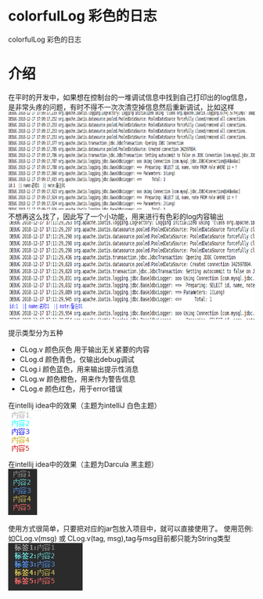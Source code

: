 # colorfulLog 彩色的日志
colorfulLog 彩色的日志
<h1>介绍</h1>
<p>
 在平时的开发中，如果想在控制台的一堆调试信息中找到自己打印出的log信息，是非常头疼的问题，有时不得不一次次清空掉信息然后重新调试，比如这样
 <img src="https://raw.githubusercontent.com/guoridgepole/colorfulLog/master/pic1.png"  width="700px" height="200px"/><br/>
 不想再这么找了，因此写了一个小功能，用来进行有色彩的log内容输出
 <img src="https://raw.githubusercontent.com/guoridgepole/colorfulLog/master/pic2.png" width="700px" height="200px"/>
 </p>
<p>
 提示类型分为五种
 <ul>
  <li>CLog.v 颜色灰色 用于输出无关紧要的内容</li>
  <li>CLog.d 颜色青色，仅输出debug调试</li>
  <li>CLog.i 颜色蓝色，用来输出提示性消息</li>
  <li>CLog.w 颜色橙色，用来作为警告信息</li>
  <li>CLog.e 颜色红色，用于error错误</li>
 </ul>
</p>
<p>
 在intellij idea中的效果（主题为intelliJ 白色主题）<br/>
 <img src="https://raw.githubusercontent.com/guoridgepole/colorfulLog/master/show1.png"/><br/>
  在intellij idea中的效果（主题为Darcula 黑主题）<br/>
  <img src="https://raw.githubusercontent.com/guoridgepole/colorfulLog/master/show2.png"/>
</p>
 使用方式很简单，只要把对应的jar包放入项目中，就可以直接使用了。
 使用范例:<br/>
 如CLog.v(msg) 或 CLog.v(tag, msg),tag与msg目前都只能为String类型
 <img src="https://raw.githubusercontent.com/guoridgepole/colorfulLog/master/show3.png"/>
